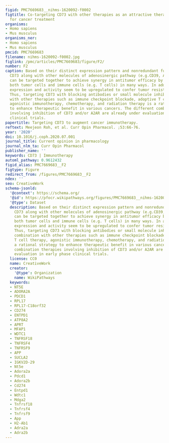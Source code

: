 ```yaml
---
figid: PMC7669683__nihms-1620092-f0002
figtitle: Co-targeting CD73 with other therapies as an attractive therapeutic strategy
  for cancer treatment
organisms:
- Homo sapiens
- Mus musculus
organisms_ner:
- Homo sapiens
- Mus musculus
pmcid: PMC7669683
filename: nihms-1620092-f0002.jpg
figlink: /pmc/articles/PMC7669683/figure/F2/
number: F2
caption: Based on their distinct expression pattern and nonredundant functionality,
  CD73 along with other molecules of adenosinergic pathway (e.g.CD39, A2AR and A2BR)
  can be targeted together to achieve synergy in antitumor efficacy by modulating
  both tumor cells and immune cells (e.g. T cells) in many ways. In addition, CD73
  expression and activity seem to be upregulated to confer tumor resistance to therapies.
  Thus, targeting CD73 with blocking antibodies or small molecule inhibitors in combination
  with other therapies such as immune checkpoint blockade, adoptive T cell therapy,
  agonistic immunotherapy, chemotherapy, and radiation therapy is a rational strategy
  to enhance therapeutic benefit in various cancers. The different combination therapies
  involving inhibition of CD73 and/or A2AR are already under evaluation in early phase
  clinical trials.
papertitle: Targeting CD73 to augment cancer immunotherapy.
reftext: Meejeon Roh, et al. Curr Opin Pharmacol. ;53:66-76.
year: '2020'
doi: 10.1016/j.coph.2020.07.001
journal_title: Current opinion in pharmacology
journal_nlm_ta: Curr Opin Pharmacol
publisher_name: ''
keywords: CD73 | Immunotherapy
automl_pathway: 0.9612432
figid_alias: PMC7669683__F2
figtype: Figure
redirect_from: /figures/PMC7669683__F2
ndex: ''
seo: CreativeWork
schema-jsonld:
  '@context': https://schema.org/
  '@id': https://pfocr.wikipathways.org/figures/PMC7669683__nihms-1620092-f0002.html
  '@type': Dataset
  description: Based on their distinct expression pattern and nonredundant functionality,
    CD73 along with other molecules of adenosinergic pathway (e.g.CD39, A2AR and A2BR)
    can be targeted together to achieve synergy in antitumor efficacy by modulating
    both tumor cells and immune cells (e.g. T cells) in many ways. In addition, CD73
    expression and activity seem to be upregulated to confer tumor resistance to therapies.
    Thus, targeting CD73 with blocking antibodies or small molecule inhibitors in
    combination with other therapies such as immune checkpoint blockade, adoptive
    T cell therapy, agonistic immunotherapy, chemotherapy, and radiation therapy is
    a rational strategy to enhance therapeutic benefit in various cancers. The different
    combination therapies involving inhibition of CD73 and/or A2AR are already under
    evaluation in early phase clinical trials.
  license: CC0
  name: CreativeWork
  creator:
    '@type': Organization
    name: WikiPathways
  keywords:
  - NT5E
  - ADORA2A
  - PDCD1
  - RPL17
  - RPL17-C18orf32
  - CD274
  - ENTPD1
  - ATP8A2
  - APRT
  - MFAP1
  - WDTC1
  - TNFRSF18
  - TNFRSF4
  - TNFRSF9
  - APP
  - SUCLA2
  - IGKV2D-29
  - Nt5e
  - Adora2a
  - Pdcd1
  - Adora2b
  - Cd274
  - Entpd1
  - Wdtc1
  - Mdga2
  - Tnfrsf18
  - Tnfrsf4
  - Tnfrsf9
  - App
  - H2-Ab1
  - Adra2a
  - Adra2b
---
```


